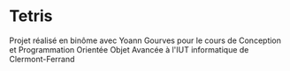# Tetris
Projet réalisé en binôme avec Yoann Gourves pour le cours de Conception et Programmation Orientée Objet Avancée à l'IUT informatique de Clermont-Ferrand 
